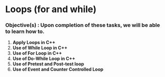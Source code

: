 # Loops (for and while)
### **Objective(s) : Upon completion of these tasks, we will be able to learn how to.**
1.	**Apply Loops in C++**
2.	**Use of While Loop in C++**
3.	**Use of For Loop in C++**
4.	**Use of Do-While Loop in C++**
5.	**Use of Pretest and Post-test loop**
6.	**Use of Event and Counter Controlled Loop**
